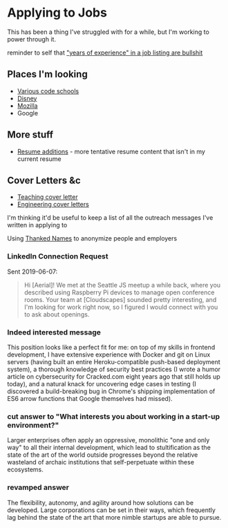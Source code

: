# Applying to Jobs

This has been a thing I've struggled with for a while, but I'm working to power through it.

reminder to self that ["years of experience" in a job listing are bullshit](https://twitter.com/my2k/status/1151546915365896192)

## Places I'm looking

- [Various code schools](bafe7c70-3e5d-4647-8c28-9275d369a585.md)
- [Disney](51269960-27ca-45b8-83b0-8a17d9c3f635.md)
- [Mozilla](0da88c9b-a01f-4303-9868-0aab47ae8bbc.md)
- Google

## More stuff

- [Resume additions](bc3f5b92-6223-4fe0-9b4b-753190f4ace8.md) - more tentative resume content that isn't in my current resume

## Cover Letters &c

- [Teaching cover letter](50cf2c0e-a916-4ed9-9299-1181e02678bb.md)
- [Engineering cover letters](a6808ea2-a4f3-4680-8066-58d544bb6b38.md)

I'm thinking it'd be useful to keep a list of all the outreach messages I've written in applying to

Using [Thanked Names](https://thanked.name/) to anonymize people and employers

### LinkedIn Connection Request

Sent 2019-06-07:

> Hi [Aerial]! We met at the Seattle JS meetup a while back, where you described using Raspberry Pi devices to manage open conference rooms. Your team at [Cloudscapes] sounded pretty interesting, and I'm looking for work right now, so I figured I would connect with you to ask about openings.

### Indeed interested message

This position looks like a perfect fit for me: on top of my skills in frontend development, I have extensive experience with Docker and git on Linux servers (having built an entire Heroku-compatible push-based deployment system), a thorough knowledge of security best practices (I wrote a humor article on cybersecurity for Cracked.com eight years ago that still holds up today), and a natural knack for uncovering edge cases in testing (I discovered a build-breaking bug in Chrome's shipping implementation of ES6 arrow functions that Google themselves had missed).

### cut answer to "What interests you about working in a start-up environment?"

Larger enterprises often apply an oppressive, monolithic "one and only way" to all their internal development, which lead to stultification as the state of the art of the world outside progresses beyond the relative wasteland of archaic institutions that self-perpetuate within these ecosystems.

### revamped answer

The flexibility, autonomy, and agility around how solutions can be developed. Large corporations can be set in their ways, which frequently lag behind the state of the art that more nimble startups are able to pursue.
